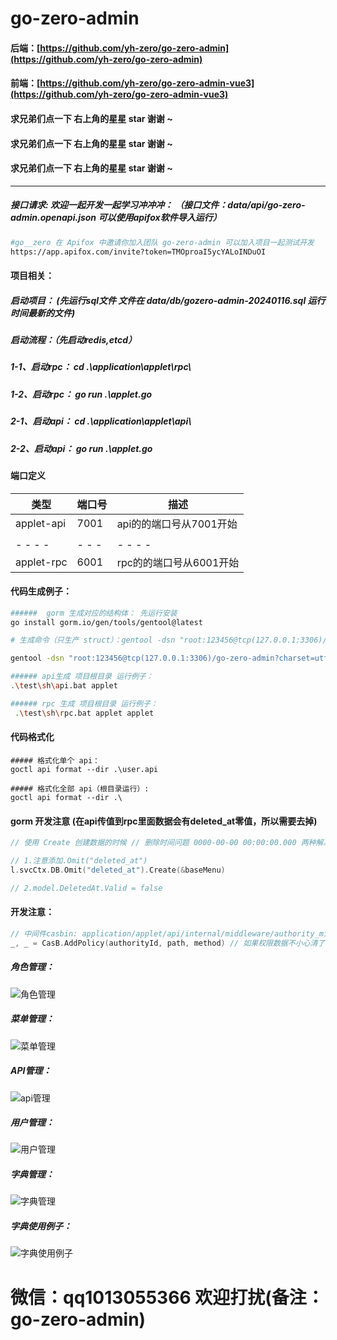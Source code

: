 # go-zero-admin 

#### 后端：[https://github.com/yh-zero/go-zero-admin](https://github.com/yh-zero/go-zero-admin)
#### 前端：[https://github.com/yh-zero/go-zero-admin-vue3](https://github.com/yh-zero/go-zero-admin-vue3)

####  求兄弟们点一下 右上角的星星 star 谢谢 ~
####  求兄弟们点一下 右上角的星星 star 谢谢 ~
####  求兄弟们点一下 右上角的星星 star 谢谢 ~

------



##### 接口请求: 欢迎一起开发一起学习冲冲冲： （接口文件：data/api/go-zero-admin.openapi.json   可以使用apifox软件导入运行）

```sh
#go__zero 在 Apifox 中邀请你加入团队 go-zero-admin 可以加入项目一起测试开发
https://app.apifox.com/invite?token=TMOproaI5ycYALoINDuOI
```

#### 项目相关：

##### 启动项目： (先运行sql文件 文件在 data/db/gozero-admin-20240116.sql 运行时间最新的文件) 

##### 启动流程：（先启动redis,etcd）

##### 1-1、启动rpc： cd .\application\applet\rpc\

##### 1-2、启动rpc：  go run .\applet.go

##### 2-1、启动api： cd .\application\applet\api\

##### 2-2、启动api：  go run .\applet.go

#### 端口定义

| 类型          | 端口号    | 描述                    |
| ------------- | --------- | ----------------------- |
| applet-api    | 7001      | api的的端口号从7001开始 |
|               |           |                         |
| -   -   -   - | -   -   - | -   -   -   -           |
| applet-rpc    | 6001      | rpc的的端口号从6001开始 |

#### 代码生成例子：

```sh
######  gorm 生成对应的结构体： 先运行安装
go install gorm.io/gen/tools/gentool@latest

# 生成命令（只生产 struct）：gentool -dsn "root:123456@tcp(127.0.0.1:3306)/go-zero-admin?charset=utf8mb4&parseTime=True&loc=Local" -tables "sys_users" -onlyModel -outPath application\applet\rpc\internal\mod

gentool -dsn "root:123456@tcp(127.0.0.1:3306)/go-zero-admin?charset=utf8mb4&parseTime=True&loc=Local" -tables "sys_users" -onlyModel

###### api生成 项目根目录 运行例子： 
.\test\sh\api.bat applet

###### rpc 生成 项目根目录 运行例子： 
 .\test\sh\rpc.bat applet applet
```

#### 代码格式化

```shell
##### 格式化单个 api： 
goctl api format --dir .\user.api

##### 格式化全部 api（根目录运行）: 
goctl api format --dir .\
```

#### gorm 开发注意 (在api传值到rpc里面数据会有deleted_at零值，所以需要去掉)

```go
// 使用 Create 创建数据的时候 // 删除时间问题 0000-00-00 00:00:00.000 两种解决方法

// 1.注意添加.Omit("deleted_at")
l.svcCtx.DB.Omit("deleted_at").Create(&baseMenu)

// 2.model.DeletedAt.Valid = false


```

#### 开发注意： 

```go
// 中间件casbin: application/applet/api/internal/middleware/authority_middleware.go 
_, _ = CasB.AddPolicy(authorityId, path, method) // 如果权限数据不小心清了 把这个开启  然后api连续请求两次就会有权限  最后重新设置权限即可
```


##### 角色管理：

<img src="./data/doc/authority.png" alt="角色管理"  />

##### 菜单管理：

<img src="./data/doc/menu.png" alt="菜单管理"  />

##### API管理：

<img src="./data/doc/api.png" alt="api管理"  />

##### 用户管理：

<img src="./data/doc/user.png" alt="用户管理"  />

##### 字典管理：

<img src="./data/doc/dictionary.png" alt="字典管理"  />

##### 字典使用例子：

<img src="./data/doc/dictionary-usage.png" alt="字典使用例子"  />


# 微信：qq1013055366  欢迎打扰(备注：go-zero-admin)
